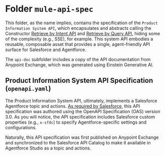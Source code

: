 # Folder `mule-api-spec`

This folder, as the name implies, contains the specification of the `Product Information System API`, which encapsulates and abstracts calling the Constructor [Retrieve by Intent API](https://docs.constructor.com/reference/v1-asa-retrieve-intent) and [Retrieve by Query API](https://docs.constructor.com/reference/v1-search-get-search-results), hiding some of the complexity (e.g., SSE), for example. This system API embodies a reusable, composable asset that provides a single, agent-friendly API surface for Salesforce and Agentforce.

The `api-doc` subfolder includes a copy of the API documentation from Anypoint Exchange, which was generated using Einstein Generative AI. 

## Product Information System API Specification (`openapi.yaml`)

The Product Information System API, ultimately, implements a Salesforce Agentforce topic and actions. [As required by Salesforce](https://help.salesforce.com/s/articleView?id=platform.external_services_schema_def_definition.htm&type=5), this API specification was authored using the OpenAPI Specification (OAS) version 3.0. As you will notice, the API specification includes Salesforce custom properties (e.g., `x-sfdc`) to specify Agentforce-specific settings and configurations.

Naturally, this API specification was first published on Anypoint Exchange and synchronized to the Salesforce API Catalog to make it available in Agentforce Studio as a topic and actions.

